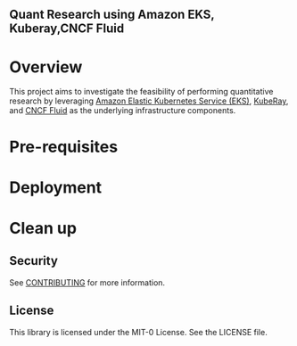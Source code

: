 ## Quant Research using Amazon EKS, Kuberay,CNCF Fluid

# Overview
This project aims to investigate the feasibility of performing quantitative research by leveraging [Amazon Elastic Kubernetes Service (EKS)](https://aws.amazon.com/eks/), [KubeRay](https://github.com/ray-project/kuberay), and [CNCF Fluid](https://github.com/fluid-cloudnative/fluid) as the underlying infrastructure components.

# Pre-requisites

# Deployment

# Clean up

## Security

See [CONTRIBUTING](CONTRIBUTING.md#security-issue-notifications) for more information.

## License

This library is licensed under the MIT-0 License. See the LICENSE file.

